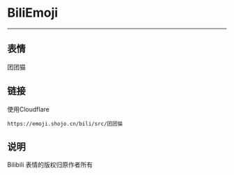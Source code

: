 # BiliEmoji
---
## 表情
团团猫
## 链接
使用Cloudflare
```
https://emoji.shojo.cn/bili/src/团团猫
```
## 说明
Bilibili 表情的版权归原作者所有
